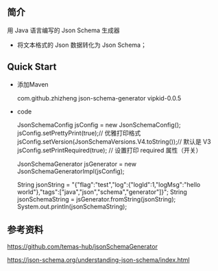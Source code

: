 ## 简介
用 Java 语言编写的 Json Schema 生成器
* 将文本格式的 Json 数据转化为 Json Schema；

## Quick Start
* 添加Maven
    
    
    <dependency>
      <groupId>com.github.zhizheng</groupId>
      <artifactId>json-schema-generator</artifactId>
      <version>vipkid-0.0.5</version>
    </dependency>
    
* code


    JsonSchemaConfig jsConfig = new JsonSchemaConfig();
    jsConfig.setPrettyPrint(true);// 优雅打印格式
    jsConfig.setVersion(JsonSchemaVersions.V4.toString());// 默认是 V3
    jsConfig.setPrintRequired(true); // 设置打印 required 属性（开关）
    
    JsonSchemaGenerator jsGenerator = new JsonSchemaGeneratorImpl(jsConfig);
    
    String jsonString = "{\"flag\":\"test\",\"log\":{\"logId\":1,\"logMsg\":\"hello world\"},\"tags\":[\"java\",\"json\",\"schema\",\"generator\"]}";
    String jsonSchemaString = jsGenerator.fromString(jsonString);
    System.out.println(jsonSchemaString);

## 参考资料
https://github.com/temas-hub/jsonSchemaGenerator

https://json-schema.org/understanding-json-schema/index.html
